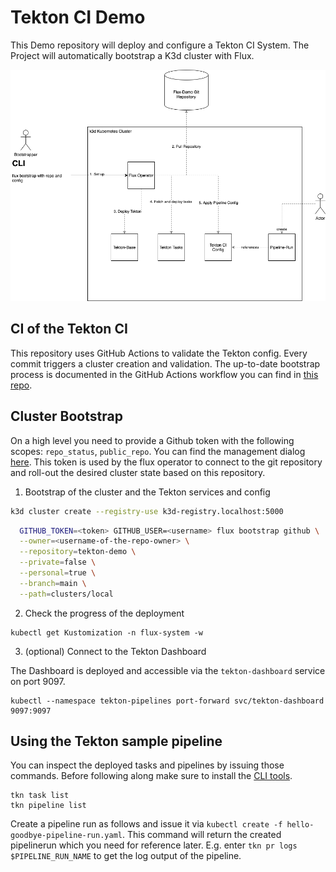 # Tekton CI Demo

This Demo repository will deploy and configure a Tekton CI System. The Project will automatically bootstrap a K3d cluster with Flux.

![Layout of the Demo](demo.png)

## CI of the Tekton CI

This repository uses GitHub Actions to validate the Tekton config. Every commit triggers a cluster creation and validation.
The up-to-date bootstrap process is documented in the GitHub Actions workflow you can find in [this repo](./.github/workflows/create-cluster.yml).

## Cluster Bootstrap

On a high level you need to provide a Github token with the following scopes: `repo_status`, `public_repo`. You can find the management dialog [here](https://github.com/settings/tokens). This token is used by the flux operator to connect to the git repository and roll-out the desired cluster state based on this repository.
 

1. Bootstrap of the cluster and the Tekton services and config

```sh
k3d cluster create --registry-use k3d-registry.localhost:5000
```

 ```sh
   GITHUB_TOKEN=<token> GITHUB_USER=<username> flux bootstrap github \
   --owner=<username-of-the-repo-owner> \
   --repository=tekton-demo \
   --private=false \
   --personal=true \
   --branch=main \
   --path=clusters/local
 ```
   
2. Check the progress of the deployment

```shell
kubectl get Kustomization -n flux-system -w
```

3. (optional) Connect to the Tekton Dashboard

The Dashboard is deployed and accessible via the `tekton-dashboard` service on port 9097.

```shell
kubectl --namespace tekton-pipelines port-forward svc/tekton-dashboard 9097:9097
```

## Using the Tekton sample pipeline

You can inspect the deployed tasks and pipelines by issuing those commands. Before following along make sure to install the [CLI tools](https://tekton.dev/docs/getting-started/#set-up-the-cli).

```shell
tkn task list
tkn pipeline list
```

Create a pipeline run as follows and issue it via `kubectl create -f hello-goodbye-pipeline-run.yaml`. This command will return the created pipelinerun which you need for reference later. E.g. enter `tkn pr logs $PIPELINE_RUN_NAME` to get the log output of the pipeline.
